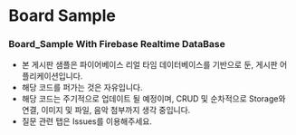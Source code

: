 # Board Sample
 
 ### Board_Sample With Firebase Realtime DataBase
 
 - 본 게시판 샘플은 파이어베이스 리얼 타임 데이터베이스를 기반으로 둔, 게시판 어플리케이션입니다.
 - 해당 코드를 퍼가는 것은 자유입니다.
 - 해당 코드는 주기적으로 업데이트 될 예정이며, CRUD 및 순차적으로 Storage와 연결, 이미지 및 파일, 음악 첨부까지 생각 중입니다.
 - 질문 관련 탭은 Issues를 이용해주세요.
